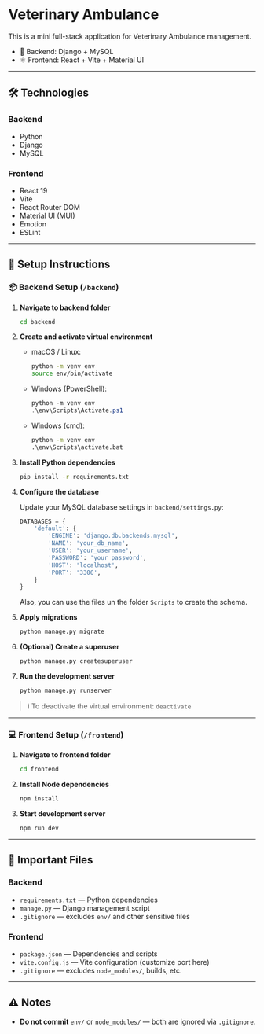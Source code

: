 # Veterinary Ambulance

This is a mini full-stack application for Veterinary Ambulance management.

- 🐍 Backend: Django + MySQL  
- ⚛️ Frontend: React + Vite + Material UI

---

## 🛠 Technologies

### Backend
- Python
- Django
- MySQL

### Frontend
- React 19
- Vite
- React Router DOM
- Material UI (MUI)
- Emotion
- ESLint

---

## 🚀 Setup Instructions

### 📦 Backend Setup (`/backend`)

1. **Navigate to backend folder**
   ```bash
   cd backend
   ```

2. **Create and activate virtual environment**

   - macOS / Linux:
     ```bash
     python -m venv env
     source env/bin/activate
     ```

   - Windows (PowerShell):
     ```powershell
     python -m venv env
     .\env\Scripts\Activate.ps1
     ```

   - Windows (cmd):
     ```cmd
     python -m venv env
     .\env\Scripts\activate.bat
     ```

3. **Install Python dependencies**
   ```bash
   pip install -r requirements.txt
   ```

4. **Configure the database**

   Update your MySQL database settings in `backend/settings.py`:
   ```python
   DATABASES = {
       'default': {
           'ENGINE': 'django.db.backends.mysql',
           'NAME': 'your_db_name',
           'USER': 'your_username',
           'PASSWORD': 'your_password',
           'HOST': 'localhost',
           'PORT': '3306',
       }
   }
   ```
   Also, you can use the files un the folder `Scripts` to create the schema.

5. **Apply migrations**
   ```bash
   python manage.py migrate
   ```

6. **(Optional) Create a superuser**
   ```bash
   python manage.py createsuperuser
   ```

7. **Run the development server**
   ```bash
   python manage.py runserver
   ```

> ℹ️ To deactivate the virtual environment: `deactivate`

---

### 💻 Frontend Setup (`/frontend`)

1. **Navigate to frontend folder**
   ```bash
   cd frontend
   ```

2. **Install Node dependencies**
   ```bash
   npm install
   ```

3. **Start development server**
   ```bash
   npm run dev
   ```

---


## 📁 Important Files

### Backend
- `requirements.txt` — Python dependencies
- `manage.py` — Django management script
- `.gitignore` — excludes `env/` and other sensitive files

### Frontend
- `package.json` — Dependencies and scripts
- `vite.config.js` — Vite configuration (customize port here)
- `.gitignore` — excludes `node_modules/`, builds, etc.

---

## ⚠️ Notes

- **Do not commit** `env/` or `node_modules/` — both are ignored via `.gitignore`.
